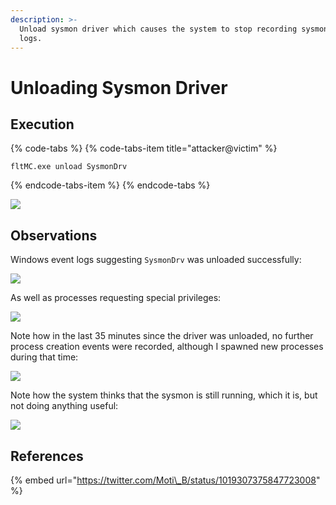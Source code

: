 ```yaml
---
description: >-
  Unload sysmon driver which causes the system to stop recording sysmon event
  logs.
---
```


# Unloading Sysmon Driver

## Execution

{% code-tabs %}
{% code-tabs-item title="attacker@victim" %}
```text
fltMC.exe unload SysmonDrv
```
{% endcode-tabs-item %}
{% endcode-tabs %}

![](../.gitbook/assets/sysmon-cmd.png)

## Observations

Windows event logs suggesting `SysmonDrv` was unloaded successfully:

![](../.gitbook/assets/sysmon-unload-log1.png)

As well as processes requesting special privileges:

![](../.gitbook/assets/sysmon-unload-log2.png)

Note how in the last 35 minutes since the driver was unloaded, no further process creation events were recorded, although I spawned new processes during that time:

![](../.gitbook/assets/sysmon-last-event.png)

Note how the system thinks that the sysmon is still running, which it is, but not doing anything useful:

![](../.gitbook/assets/sysmon-running.png)

## References

{% embed url="https://twitter.com/Moti\_B/status/1019307375847723008" %}


